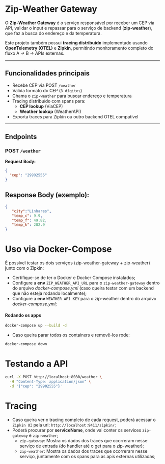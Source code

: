 # Zip-Weather Gateway

O **Zip-Weather Gateway** é o serviço responsável por receber um CEP via API, validar o input e repassar para o serviço de backend (**zip-weather**), que faz a busca do endereço e da temperatura.  

Este projeto também possui **tracing distribuído** implementado usando **OpenTelemetry (OTEL)** e **Zipkin**, permitindo monitoramento completo do fluxo A → B → APIs externas.

---

## Funcionalidades principais

- Recebe CEP via POST `/weather`  
- Valida formato do CEP (`8 dígitos`)  
- Chama o `zip-weather` para buscar endereço e temperatura  
- Tracing distribuído com spans para:
  - **CEP lookup** (ViaCEP)
  - **Weather lookup** (WeatherAPI)
- Exporta traces para Zipkin ou outro backend OTEL compatível

---

## Endpoints

### POST `/weather`
**Request Body:**
```json
{
  "cep": "29902555"
}
```

## Response Body (exemplo):
```json
{
   "city":"Linhares",
   "temp_c": 9.9,
   "temp_f": 49.82,
   "temp_k": 282.9
}
```

# Uso via Docker-Compose

É possível testar os dois serviços (zip-weather-gateway + zip-weather) junto com o Zipkin:  
  - Certifique-se de ter o Docker e Docker Compose instalados;
  - Configure a **env** `ZIP_WEATHER_API_URL` para o `zip-weather-gateway` dentro do arquivo _docker-compose.yml_ (caso queira testar com um backend que não esteja rodando localmente);
  - Configure a **env** `WEATHER_API_KEY` para o zip-weather dentro do arquivo _docker-compose.yml_;

#### Rodando os apps
```bash
docker-compose up --build -d
```

- Caso queira parar todos os containers e removê-los rode: 
```bash
docker-compose down
```


# Testando a API

```bash
curl -X POST http://localhost:8080/weather \
  -H "Content-Type: application/json" \
  -d '{"cep": "29902555"}'
```

# Tracing

- Caso queira ver o tracing completo de cada request, poderá acessar o `Zipkin UI` pela url: `http://localhost:9411/zipkin/`;
- Poderá procurar por **serviceName**, onde vai conter os services `zip-gateway` e `zip-weather`;
  - `zip-gateway`: Mostra os dados dos traces que ocorreram nesse serviço de entrada (do handler até o get para o zip-weather);
  - `zip-weather`: Mostra os dados dos traces que ocorreram nesse serviço, juntamente com os spans para as apis externas utilizadas;
